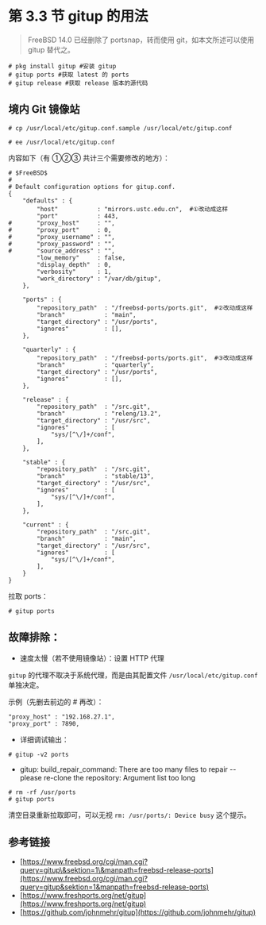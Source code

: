 # 第 3.3 节 gitup 的用法

> FreeBSD 14.0 已经删除了 portsnap，转而使用 git，如本文所述可以使用 gitup 替代之。

```shell-session
# pkg install gitup #安装 gitup
# gitup ports #获取 latest 的 ports
# gitup release #获取 release 版本的源代码
```

## 境内 Git 镜像站

```shell-session
# cp /usr/local/etc/gitup.conf.sample /usr/local/etc/gitup.conf
```

```shell-session
# ee /usr/local/etc/gitup.conf
```

内容如下（有 ①②③ 共计三个需要修改的地方）：

```shell-session
# $FreeBSD$
#
# Default configuration options for gitup.conf.
{
	"defaults" : {
		"host"           : "mirrors.ustc.edu.cn",  #①改动成这样
		"port"           : 443,
#		"proxy_host"     : "",
#		"proxy_port"     : 0,
#		"proxy_username" : "",
#		"proxy_password" : "",
#		"source_address" : "",
		"low_memory"     : false,
		"display_depth"  : 0,
		"verbosity"      : 1,
		"work_directory" : "/var/db/gitup",
	},

	"ports" : {
		"repository_path"  : "/freebsd-ports/ports.git",  #②改动成这样
		"branch"           : "main",
		"target_directory" : "/usr/ports",
		"ignores"          : [],
	},

	"quarterly" : {
		"repository_path"  : "/freebsd-ports/ports.git",  #③改动成这样
		"branch"           : "quarterly",
		"target_directory" : "/usr/ports",
		"ignores"          : [],
	},

	"release" : {
		"repository_path"  : "/src.git",
		"branch"           : "releng/13.2",
		"target_directory" : "/usr/src",
		"ignores"          : [
			"sys/[^\/]+/conf",
		],
	},

	"stable" : {
		"repository_path"  : "/src.git",
		"branch"           : "stable/13",
		"target_directory" : "/usr/src",
		"ignores"          : [
			"sys/[^\/]+/conf",
		],
	},

	"current" : {
		"repository_path"  : "/src.git",
		"branch"           : "main",
		"target_directory" : "/usr/src",
		"ignores"          : [
			"sys/[^\/]+/conf",
		],
	}
}
```

拉取 ports：

```shell-session
# gitup ports
```

## 故障排除：

- 速度太慢（若不使用镜像站）：设置 HTTP 代理

`gitup` 的代理不取决于系统代理，而是由其配置文件 `/usr/local/etc/gitup.conf` 单独决定。

示例（先删去前边的 # 再改）：

```shell-session
"proxy_host" : "192.168.27.1",
"proxy_port" : 7890,
```

- 详细调试输出：

```shell-session
# gitup -v2 ports
```

- gitup: build_repair_command: There are too many files to repair -- please re-clone the repository: Argument list too long

```shell-session
# rm -rf /usr/ports
# gitup ports
```

清空目录重新拉取即可，可以无视 `rm: /usr/ports/: Device busy` 这个提示。

## 参考链接

- [https://www.freebsd.org/cgi/man.cgi?query=gitup\&sektion=1\&manpath=freebsd-release-ports](https://www.freebsd.org/cgi/man.cgi?query=gitup&sektion=1&manpath=freebsd-release-ports)
- [https://www.freshports.org/net/gitup](https://www.freshports.org/net/gitup)
- [https://github.com/johnmehr/gitup](https://github.com/johnmehr/gitup)
